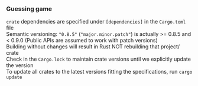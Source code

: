 
### Guessing game

`crate` dependencies are specified under `[dependencies]` in the `Cargo.toml` file<br>
Semantic versioning: `"0.8.5"` (`"major.minor.patch"`) is actually >= 0.8.5 and < 0.9.0 (Public APIs are assumed to work with patch versions)<br>
Building without changes will result in Rust NOT rebuilding that project/ crate<br>
Check in the `Cargo.lock` to maintain crate versions until we explicitly update the version<br>
To update all crates to the latest versions fitting the specifications, run `cargo update`<br>
